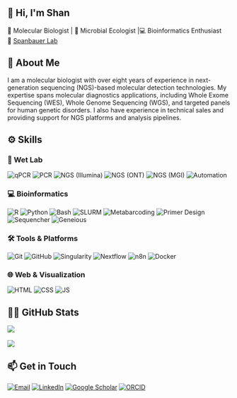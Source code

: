 ## 👋 Hi, I'm Shan

 🧬 Molecular Biologist | 🔬 Microbial Ecologist |💻 Bioinformatics Enthusiast  
📍 [Spanbauer Lab](https://trishaspanbauer.com)  



## 🧪 About Me

I am a molecular biologist with over eight years of experience in next-generation sequencing (NGS)-based molecular detection technologies. My expertise spans molecular diagnostics applications, including Whole Exome Sequencing (WES), Whole Genome Sequencing (WGS), and targeted panels for human genetic disorders. I also have experience in technical sales and providing support for NGS platforms and analysis pipelines. 



## ⚙️ Skills


### 🧪 Wet Lab

![qPCR](https://img.shields.io/badge/qPCR-4CAF50?style=flat\&logo=vercel\&logoColor=white)
![PCR](https://img.shields.io/badge/PCR-4CAF50?style=flat\&logo=vercel\&logoColor=white)
![NGS (Illumina)](https://img.shields.io/badge/Illumina\-F44336?style=flat\&logo=illumina\&logoColor=white)
![NGS (ONT)](https://img.shields.io/badge/ONT\-00BFFF?style=flat\&logo=nanopore\&logoColor=white)
![NGS (MGI)](https://img.shields.io/badge/MGI\-FF9800?style=flat\&logo=\&logoColor=white)
![Automation](https://img.shields.io/badge/Automation-607D8B?style=flat\&logo=automation\&logoColor=white)


### 💻 Bioinformatics

![R](https://img.shields.io/badge/R-276DC3?style=flat\&logo=r\&logoColor=white)
![Python](https://img.shields.io/badge/Python-3776AB?style=flat&logo=python&logoColor=white)
![Bash](https://img.shields.io/badge/Bash-333333?style=flat\&logo=gnubash\&logoColor=white)
![SLURM](https://img.shields.io/badge/SLURM-005F73?style=flat\&logo=slurm\&logoColor=white)
![Metabarcoding](https://img.shields.io/badge/Metabarcoding-9C27B0?style=flat\&logo=dna\&logoColor=white)
![Primer Design](https://img.shields.io/badge/Primer_Designing-009688?style=flat\&logo=dna\&logoColor=white)
![Sequencher](https://img.shields.io/badge/Sequencher-3F51B5?style=flat\&logo=moleculer\&logoColor=white)
![Geneious](https://img.shields.io/badge/Geneious-2196F3?style=flat\&logo=genius\&logoColor=white)


### 🛠 Tools & Platforms

![Git](https://img.shields.io/badge/Git-F05032?style=flat\&logo=git\&logoColor=white)
![GitHub](https://img.shields.io/badge/GitHub-181717?style=flat\&logo=github\&logoColor=white)
![Singularity](https://img.shields.io/badge/Singularity-0D47A1?style=flat\&logo=linux\&logoColor=white)
![Nextflow](https://img.shields.io/badge/Nextflow-27AE60?style=flat\&logo=nextflow\&logoColor=white)
![n8n](https://img.shields.io/badge/n8n-E87722?style=flat\&logo=n8n\&logoColor=white)
![Docker](https://img.shields.io/badge/Docker-2496ED?style=flat&logo=docker&logoColor=white)


### 🌐 Web & Visualization

![HTML](https://img.shields.io/badge/HTML5-E34F26?style=flat\&logo=html5\&logoColor=white)
![CSS](https://img.shields.io/badge/CSS3-1572B6?style=flat\&logo=css\&logoColor=white)
![JS](https://img.shields.io/badge/JavaScript-0D47A1?style=flat\&logo=javascript\&logoColor=white)




## 👩‍💻 GitHub Stats
![](https://github-readme-stats.vercel.app/api/top-langs/?username=shanptom&theme=transparent&hide_border=false&include_all_commits=false&count_private=false&layout=compact)<br/>
<br/>
![](https://nirzak-streak-stats.vercel.app/?user=shanptom&theme=transparent&hide_border=false)<br/>



## 📫 Get in Touch

<p align="left">
  <a href="mailto:shanptom@gmail.com" target="_blank"> <img src="https://img.shields.io/badge/Email-D14836?style=flat&logo=gmail&logoColor=white" alt="Email"></a>
  <a href="https://www.linkedin.com/in/shanptom" target="_blank"> <img src="https://img.shields.io/badge/LinkedIn-0A66C2?style=flat&logo=linkedin&logoColor=white" alt="LinkedIn"></a>
  <a href="https://scholar.google.com/citations?user=9EsIZrgAAAAJ&hl=en" target="_blank"> <img src="https://img.shields.io/badge/Google%20Scholar-4285F4?style=flat&logo=google-scholar&logoColor=white" alt="Google Scholar"></a>
   <a href="https://orcid.org/0000-0002-2660-887X" target="_blank"><img src="https://img.shields.io/badge/ORCID-A6CE39?style=flat&logo=orcid&logoColor=white" alt="ORCID"></a>
</p>


              




